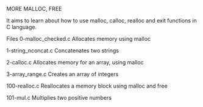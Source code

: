 MORE MALLOC, FREE

It aims to learn about how to use malloc, calloc, realloc and exit functions in C language.

Files
0-malloc_checked.c 	Allocates memory using malloc

1-string_nconcat.c 	Concatenates two strings

2-calloc.c 	Allocates memory for an array, using malloc

3-array_range.c 	Creates an array of integers

100-realloc.c 	Reallocates a memory block using malloc and free

101-mul.c 	Multiplies two positive numbers
